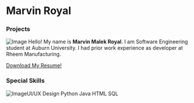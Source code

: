 # Marvin Royal

### Projects

![Image](https://github.com/marvinbell/marvinroyal/blob/master/Short%20Portfolio/DSC_0559.JPG) 
Hello! My name is **Marvin Malek Royal**. I am Software Engineering student at Auburn University. 
I had prior work experience as developer at Rheem Manufacturing.

[Download My Resume!](https://github.com/marvinbell/marvinroyal/raw/master/Short%20Portfolio/Resume%20-%20Marvin%20M.%20Bell%20August%202017.doc.pdf)

### Special Skills

![Image]()UI/UX Design
Python
Java
HTML
SQL
